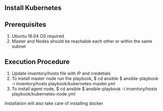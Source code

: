 Install Kubernetes
-----------------

Prerequisites
------------

1. Ubuntu 16.04 OS required
2. Master and Nodes should be reachable each other  or within the same subnet

Execution Procedure
-------------------

1. Update inventory/hosts file with IP and credetials
2. To install master node run the playbook,
   $ cd ansible
   $ ansible-playbook -i inventory/hosts playbook/kubernetes-master.yml
3. To install agent node,
   $ cd ansible
   $ ansible-playbook -i inventory/hosts playbook/kubernetes-node.yml

Installation will also take care of installing docker
